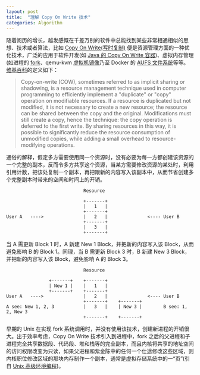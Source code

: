 ```yaml
---
layout: post
title:  "理解 Copy On Write 技术"
categories: Algorithm
---
```


随着阅历的增长，越发感慨在千差万别的软件中总能找到某些非常相通相似的思想、技术或者算法，比如 [Copy On Write(写时复制)](https://en.wikipedia.org/wiki/Copy-on-write) 便是资源管理方面的一种优化技术，广泛的应用于软件开发(如 [Java 的 Copy On Write 容器](http://ifeve.com/java-copy-on-write/))、虚拟内存管理(如进程的 [fork](https://en.wikipedia.org/wiki/Fork_(system_call))、qemu-kvm [虚拟机镜像](https://en.wikipedia.org/wiki/Qcow)乃至 Docker 的 [AUFS 文件系统](https://en.wikipedia.org/wiki/Aufs)等等。[维基百科](https://en.wikipedia.org/wiki/Copy-on-write)的定义如下：

> Copy-on-write (COW), sometimes referred to as implicit sharing or shadowing, is a resource management technique used in computer programming to efficiently implement a "duplicate" or "copy" operation on modifiable resources. If a resource is duplicated but not modified, it is not necessary to create a new resource; the resource can be shared between the copy and the original. Modifications must still create a copy, hence the technique: the copy operation is deferred to the first write. By sharing resources in this way, it is possible to significantly reduce the resource consumption of unmodified copies, while adding a small overhead to resource-modifying operations.

通俗的解释，假定多方需要使用同一个资源时，没有必要为每一方都创建该资源的一个完整的副本，反而令多方共享这个资源，当某方需要修改资源的某处时，利用引用计数，把该处复制一个副本，再把跟新的内容写入该副本中，从而节省创建多个完整副本时带来的空间和时间上的开销。

~~~
                             Resource 

                             +-------+
                             |   1   |
                             +-------+
User A   ---->               |   2   |               <---- User B
                             +-------+          
                             |   3   |
                             +-------+                             
~~~

当 A 需更新 Block 1 时，A 新建 New 1 Block，并把新的内容写入该 Block，从而避免影响 B 的 Block 1。同理，当 B 需更新 Block 3 时，B 新建 New 3 Block，并把新的内容写入该 Block，避免影响 A 的 Block 3。

~~~
                             Resource 

                +-------+    +-------+
                | New 1 |    |   1   |
                +-------+    +-------+
User A   ---->               |   2   |               <---- User B
                             +-------+    +-------+          
A see: New 1, 2, 3           |   3   |    | New 3 |        B see: 1, 2, New 3
                             +-------+    +-------+
~~~




早期的 Unix 在实现 fork 系统调用时，并没有使用该技术，创建新进程的开销很大。出于效率考虑，Copy On Write 技术引入到进程中，fork 之后的父进程和子进程完全共享数据段、代码段、堆和栈等的完全副本，而且内核将共享的地址空间的访问权限改变为只读，如果父进程和紫金陈中的任何一个仕途修改这些区域，则内核职位修改区域的那块内存制作一个副本，通常是虚拟存储系统中的一“页”(引自 [Unix 高级环境编程](https://book.douban.com/subject/1788421/))。




